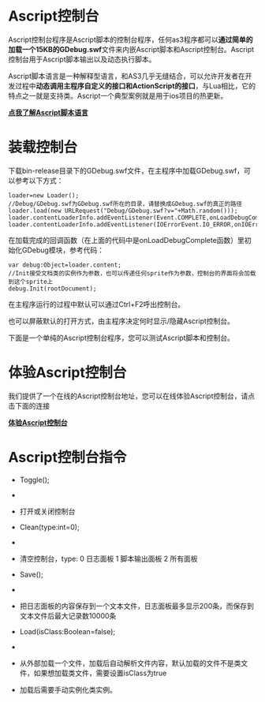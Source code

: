 Ascript控制台
=============
Ascript控制台程序是Ascript脚本的控制台程序，任何as3程序都可以**通过简单的加载一个15KB的GDebug.swf**文件来内嵌Ascript脚本和Ascript控制台。Ascript控制台用于Ascript脚本输出以及动态执行脚本。

Ascript脚本语言是一种解释型语言，和AS3几乎无缝结合，可以允许开发者在开发过程中**动态调用主程序自定义的接口和ActionScript的接口**，与Lua相比，它的特点之一就是支持类。Ascript一个典型案例就是用于ios项目的热更新。

[**点我了解Ascript脚本语言**](https://github.com/softplat/ascript)

装载控制台
=============
下载bin-release目录下的GDebug.swf文件，在主程序中加载GDebug.swf，可以参考以下方式：

    loader=new Loader();
	//Debug/GDebug.swf为GDebug.swf所在的目录，请替换成GDebug.swf的真正的路径
    loader.load(new URLRequest("Debug/GDebug.swf?v="+Math.random()));
    loader.contentLoaderInfo.addEventListener(Event.COMPLETE,onLoadDebugComplete);
    loader.contentLoaderInfo.addEventListener(IOErrorEvent.IO_ERROR,onIOError);

在加载完成的回调函数（在上面的代码中是onLoadDebugComplete函数）里初始化GDebug模块，参考代码：

    var debug:Object=loader.content;
    //Init接受文档类的实例作为参数，也可以传递任何sprite作为参数，控制台的界面将会加载到这个sprite上
    debug.Init(rootDocument);



在主程序运行的过程中默认可以通过Ctrl+F2呼出控制台。

也可以屏蔽默认的打开方式，由主程序决定何时显示/隐藏Ascript控制台。

下面是一个单纯的Ascript控制台程序，您可以测试Ascript脚本和控制台。

体验Ascript控制台
=============
我们提供了一个在线的Ascript控制台地址，您可以在线体验Ascript控制台，请点击下面的连接

[**体验Ascript控制台**](http://www.softplat.com/gt/ascriptConsole/ascriptconsole.html)

Ascript控制台指令
=============

- Toggle();
- 
- 打开或关闭控制台

- Clean(type:int=0);
- 
- 清空控制台，type: 0 日志面板  1 脚本输出面板  2 所有面板

- Save();
- 
- 把日志面板的内容保存到一个文本文件，日志面板最多显示200条，而保存到文本文件后最大记录数10000条

- Load(isClass:Boolean=false);
- 
- 从外部加载一个文件，加载后自动解析文件内容，默认加载的文件不是类文件，如果想加载类文件，需要设置isClass为true
- 加载后需要手动实例化类实例。




